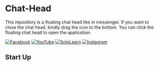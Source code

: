 # Chat-Head
This repository is a floating chat head like in messenger. If you want to close the chat head, kindly drag the icon to the bottom. You can click the floating chat head to open the application.

[![Facebook](https://img.shields.io/badge/facebook-%231877F2.svg?&style=for-the-badge&logo=facebook&logoColor=white)](https://www.facebook.com/rovie.programmer15) 
[![YouTube](https://img.shields.io/badge/youtube-%23FF0000.svg?&style=for-the-badge&logo=youtube&logoColor=white)](https://www.youtube.com/c/RovieFrancisco15)
[![SoloLearn](https://img.shields.io/badge/sololearn-%8088FF88.svg?&style=for-the-badge&logo=sololearn&logoColor=white)](https://www.sololearn.com/Profile/7001002/?ref=app)
[![Instagram](https://img.shields.io/badge/instagram-%23e4405f.svg?&style=for-the-badge&logo=instagram&logoColor=white)](https://www.instagram.com/franz0515)

## Start Up
